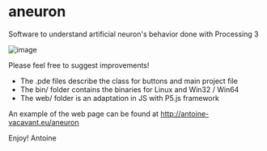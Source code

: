 # aneuron
Software to understand artificial neuron's behavior done with Processing 3

![image](https://user-images.githubusercontent.com/25974071/114822593-9a20f700-9dc2-11eb-9a87-53c00f613ea9.png=250x)

Please feel free to suggest improvements!

- The .pde files describe the class for buttons and main project file
- The bin/ folder contains the binaries for Linux and Win32 / Win64
- The web/ folder is an adaptation in JS with P5.js framework

An example of the web page can be found at http://antoine-vacavant.eu/aneuron

Enjoy!
Antoine
